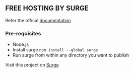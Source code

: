## FREE HOSTING BY SURGE ##
Refer the offical [documentation](https://surge.sh/help/getting-started-with-surge)

### Pre-requisites ###
- Node.js
- Install surge
`npm install --global surge`
- Run surge from within any directory you want to publish


Visit this project on [Surge](https://overconfident-mountain.surge.sh/)